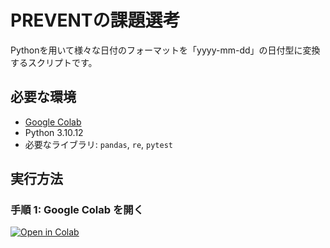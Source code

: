 # PREVENTの課題選考
Pythonを用いて様々な日付のフォーマットを「yyyy-mm-dd」の日付型に変換するスクリプトです。

## 必要な環境
- [Google Colab](https://colab.research.google.com/)
- Python 3.10.12
- 必要なライブラリ: `pandas`, `re`, `pytest`

## 実行方法
### 手順 1: Google Colab を開く
[![Open in Colab](https://colab.research.google.com/assets/colab-badge.svg)](https://colab.research.google.com/github/Yuta-Puma/PREVENT_Selection/blob/main/date_conversion.py)

